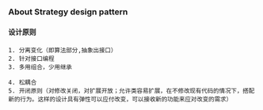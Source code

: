 

### About Strategy design pattern

#### 设计原则

```
1. 分离变化（即算法部分,抽象出接口）
2. 针对接口编程
3. 多用组合，少用继承

4. 松耦合
5. 开闭原则（对修改关闭，对扩展开放；允许类容易扩展，在不修改现有代码的情况下，搭配新的行为。这样的设计具有弹性可以应付改变，可以接收新的功能来应对改变的需求）
```
